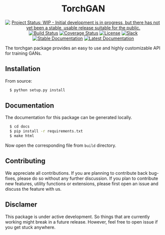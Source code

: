 <div align="center">

  <h1>TorchGAN</h1>

  <a href="http://www.repostatus.org/#wip"><img src="http://www.repostatus.org/badges/latest/wip.svg" alt="Project Status: WIP - Initial development is in progress, but there has not yet been a stable, usable release suitable for the public."></a>
  <a href="https://travis-ci.com/Aniket1998/TorchGAN"><img src="https://travis-ci.com/Aniket1998/TorchGAN.svg?token=xxgQKWvvVHy2q3GrDsMR&branch=master" alt="Build Status"></a>
  <a href="https://coveralls.io/github/Aniket1998/TorchGAN?branch=master"><img src="https://coveralls.io/repos/Aniket1998/TorchGAN/badge.svg?branch=master&service=github" alt="Coverage Status"></a>
  <a href="LICENSE"><img src="http://img.shields.io/badge/license-MIT-brightgreen.svg?style=flat" alt="License"></a>
  <a href="https://torchgan.slack.com/"><img src="https://img.shields.io/badge/chat-on%20slack-yellow.svg" alt="Slack"></a>
  <a href="https://torchgan.readthedocs.io/en/latest/"><img src="https://img.shields.io/badge/docs-stable-blue.svg" alt="Stable Documentation"></a>
  <a href="https://torchgan.readthedocs.io/en/latest/"><img src="https://img.shields.io/badge/docs-latest-blue.svg" alt="Latest Documentation"></a><br>

</div>

The torchgan package provides an easy to use and highly customizable API for training GANs.

## Installation

From source:

```bash
  $ python setup.py install
```

## Documentation

The documentation for this package can be generated locally.

```bash
  $ cd docs
  $ pip install -r requirements.txt
  $ make html
```
Now open the corresponding file from `build` directory.

## Contributing

We appreciate all contributions. If you are planning to contribute back bug-fixes, please do so without any further discussion. If you plan to contribute new features, utility functions or extensions, please first open an issue and discuss the feature with us.

## Disclamer

This package is under active development. So things that are currently working might break in a future release. However, feel free to open issue if you get stuck anywhere.
